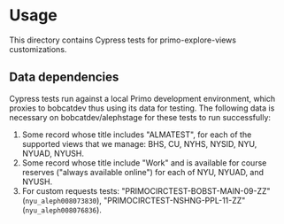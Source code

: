 # Usage

This directory contains Cypress tests for primo-explore-views customizations.

## Data dependencies

Cypress tests run against a local Primo development environment, which proxies to bobcatdev thus using its data for testing. The following data is necessary on bobcatdev/alephstage for these tests to run successfully:

1. Some record whose title includes "ALMATEST", for each of the supported views that we manage: BHS, CU, NYHS, NYSID, NYU, NYUAD, NYUSH.
1. Some record whose title include "Work" and is available for course reserves ("always available online") for each of NYU, NYUAD, and NYUSH.
1. For custom requests tests: "PRIMOCIRCTEST-BOBST-MAIN-09-ZZ" (`nyu_aleph008073830`), "PRIMOCIRCTEST-NSHNG-PPL-11-ZZ" (`nyu_aleph008076836`).
